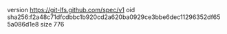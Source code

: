 version https://git-lfs.github.com/spec/v1
oid sha256:f2a48c71dfcdbbc1b920cd2a620ba0929ce3bbe6dec11296352df655a086d1e8
size 776

